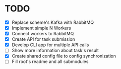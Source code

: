 # TODO

- [X] Replace scheme's Kafka with RabbitMQ
- [X] Implement simple N Workers
- [X] Connect workers to RabbitMQ
- [X] Create API for task submission
- [X] Develop CLI app for multiple API calls
- [ ] Show more information about task's result
- [X] Create shared config file to config synchronization
- [ ] Fill root's readme and all submodules